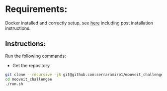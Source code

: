 # Requirements:

Docker installed and correctly setup, see [here](https://docs.docker.com/engine/install/ubuntu/) including post installation instructions.


## Instructions:


Run the following commands:

- Get the repository
```sh
git clone --recursive -j8 git@github.com:serraramiro1/mooveit_challengee.git
cd mooveit_challengee
./run.sh
```
